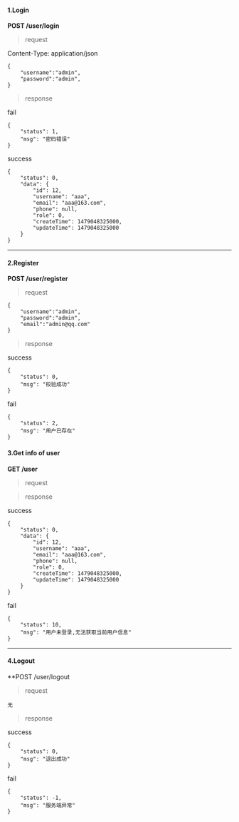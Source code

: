 #### 1.Login

**POST /user/login**

> request

Content-Type: application/json

```
{
	"username":"admin",
	"password":"admin",
}
```
> response

fail
```
{
    "status": 1,
    "msg": "密码错误"
}
```

success
```
{
    "status": 0,
    "data": {
        "id": 12,
        "username": "aaa",
        "email": "aaa@163.com",
        "phone": null,
        "role": 0,
        "createTime": 1479048325000,
        "updateTime": 1479048325000
    }
}
```


-------

#### 2.Register
**POST /user/register**

> request

```
{
	"username":"admin",
	"password":"admin",
	"email":"admin@qq.com"
}
```


> response

success
```
{
    "status": 0,
    "msg": "校验成功"
}
```


fail
```
{
    "status": 2,
    "msg": "用户已存在"
}
```


#### 3.Get info of user
**GET /user**

> request


> response

success
```
{
    "status": 0,
    "data": {
        "id": 12,
        "username": "aaa",
        "email": "aaa@163.com",
        "phone": null,
        "role": 0,
        "createTime": 1479048325000,
        "updateTime": 1479048325000
    }
}
```

fail
```
{
    "status": 10,
    "msg": "用户未登录,无法获取当前用户信息"
}

```

------


#### 4.Logout
**POST /user/logout

> request

```
无
```

> response

success

```
{
    "status": 0,
    "msg": "退出成功"
}
```

fail
```
{
    "status": -1,
    "msg": "服务端异常"
}
```
